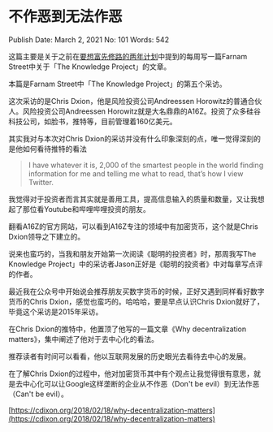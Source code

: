 # 不作恶到无法作恶

Publish Date: March 2, 2021
No: 101
Words: 542

这篇主要是关于之前在[要想富先修路的两年计划](http://mp.weixin.qq.com/s?__biz=MzU2Mjc2NzY2Ng==&mid=2247484002&idx=1&sn=d7eecea545c78f68ab2d587f14390ec8&chksm=fc65303fcb12b92932ae6fd31caf832452a9be8c76f89fd4b3d20254e18da21533fe9a24a864&scene=21#wechat_redirect)中提到的每周写一篇Farnam Street中关于「The Knowledge Project」的文章。

本篇是Farnam Street中「The Knowledge Project」的第五个采访。

这次采访的是Chris Dxion，他是风险投资公司Andreessen Horowitz的普通合伙人。风险投资公司Andreessen Horowitz就是大名鼎鼎的A16Z。投资了众多硅谷科技公司，如脸书，推特等，目前管理着160亿美元。

其实我对与本次对Chris Dxion的采访并没有什么印象深刻的点，唯一觉得深刻的是他如何看待推特的看法

> I have whatever it is, 2,000 of the smartest people in the world finding information for me and telling me what to read, that’s how I view Twitter.
> 

我觉得对于投资者而言其实就是善用工具，提高信息输入的质量和数量，又让我想起了那位看Youtube和哔哩哔哩投资的朋友。

翻看A16Z的官方网站，可以看到A16Z专注的领域中有加密货币，这个就是Chris Dxion领导之下建立的。

说来也蛮巧的，当我和朋友开始第一次阅读《聪明的投资者》时，那周我写The Knowledge Project」中的采访者Jason正好是《聪明的投资者》中对每章写点评的作者。

最近我在公众号中开始说会推荐朋友买数字货币的时候，正好又遇到同样看好数字货币的Chris Dxion，感觉也蛮巧的。哈哈哈，要是早点认识Chris Dxion就好了，毕竟这个采访是2015年采访。

在Chris Dxion的推特中，他置顶了他写的一篇文章《Why decentralization matters》，集中阐述了他对于去中心化的看法。

推荐读者有时间可以看看，他以互联网发展的历史眼光去看待去中心的发展。

在了解Chris Dxion的过程中，他对加密货币其中有个观点让我觉得很有意思，就是去中心化可以让Google这样垄断的企业从不作恶（Don't be evil）到无法作恶（Can't be evil）。

[https://cdixon.org/2018/02/18/why-decentralization-matters](https://cdixon.org/2018/02/18/why-decentralization-matters)